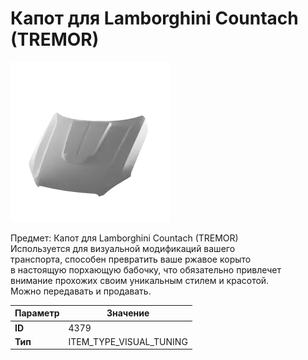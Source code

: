 # Капот для Lamborghini Countach (TREMOR)

![Item Image](../img/4379.webp?raw=true)

Предмет: Капот для Lamborghini Countach (TREMOR)<br>Используется для визуальной модификаций вашего<br>транспорта, способен превратить ваше ржавое корыто<br>в настоящую порхающую бабочку, что обязательно привлечет<br>внимание прохожих своим уникальным стилем и красотой.<br>Можно передавать и продавать.


| Параметр | Значение |
|----------|----------|
| **ID** | 4379 |
| **Тип** | ITEM_TYPE_VISUAL_TUNING |

